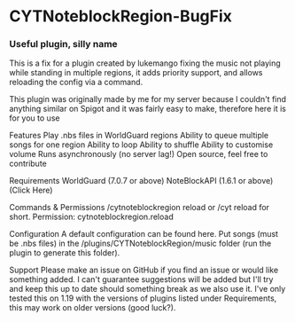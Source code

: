 # CYTNoteblockRegion-BugFix
### Useful plugin, silly name

This is a fix for a plugin created by lukemango fixing the music not playing while standing in multiple regions, it adds priority support, and allows reloading the config via a command.

This plugin was originally made by me for my server because I couldn't find anything similar on Spigot and it was fairly easy to make, therefore here it is for you to use



Features
Play .nbs files in WorldGuard regions
Ability to queue multiple songs for one region
Ability to loop
Ability to shuffle
Ability to customise volume
Runs asynchronously (no server lag!)
Open source, feel free to contribute​

Requirements
WorldGuard (7.0.7 or above)
NoteBlockAPI (1.6.1 or above) (Click Here)​

Commands & Permissions
/cytnoteblockregion reload or /cyt reload for short.
Permission: cytnoteblockregion.reload

Configuration
A default configuration can be found here.
Put songs (must be .nbs files) in the /plugins/CYTNoteblockRegion/music folder (run the plugin to generate this folder).​

Support
Please make an issue on GitHub if you find an issue or would like something added.
I can't guarantee suggestions will be added but I'll try and keep this up to date should something break as we also use it.
I've only tested this on 1.19 with the versions of plugins listed under Requirements, this may work on older versions (good luck?).​
